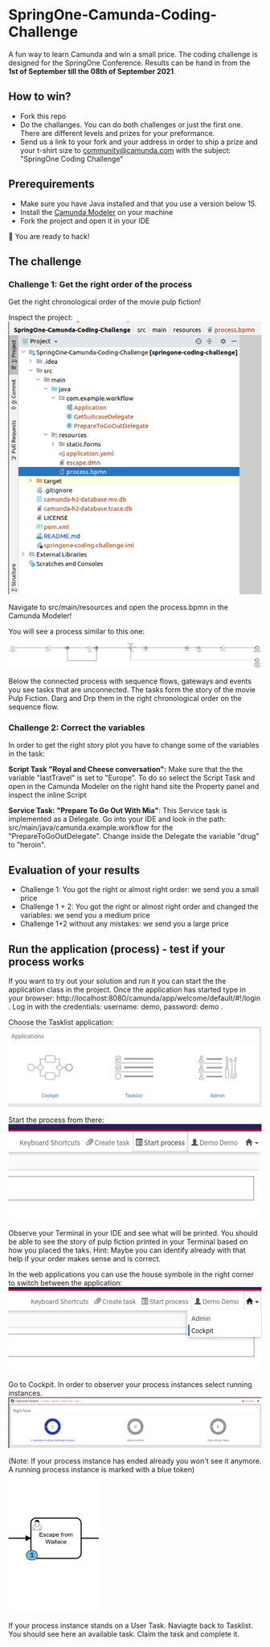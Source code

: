 # SpringOne-Camunda-Coding-Challenge
A fun way to learn Camunda and win a small price. The coding challenge is designed for the SpringOne Conference. Results can be hand in from the **1st of September till the 08th of September 2021**. 

## How to win? 
- Fork this repo
- Do the challanges. You can do both challenges or just the first one. There are different levels and prizes for your preformance.
- Send us a link to your fork and your address in order to ship a prize and your t-shirt size to community@camunda.com with the subject: "SpringOne Coding Challenge"

## Prerequirements 
- Make sure you have Java installed and that you use a version below 15. 
- Install the [Camunda Modeler](https://camunda.com/download/modeler/) on your machine
- Fork the project and open it in your IDE

:tada: You are ready to hack!

## The challenge

### Challenge 1: Get the right order of the process
Get the right chronological order of the movie pulp fiction! 

Inspect the project:  
![project structure](/img/project.png)

Navigate to src/main/resources and open the process.bpmn in the Camunda Modeler! 

You will see a process similar to this one: 

![project structure](/img/process-without-tasks.png)

Below the connected process with sequence flows, gateways and events you see tasks that are unconnected. The tasks form the story of the movie Pulp Fiction. Darg and Drp them in the right chronological order on the sequence flow.

### Challenge 2: Correct the variables

In order to get the right story plot you have to change some of the variables in the task: 

**Script Task "Royal and Cheese conversation":** 
Make sure that the the variable "lastTravel" is set to "Europe". To do so select the Script Task and open in the Camunda Modeler on the right hand site the Property panel and inspect the inline Script

**Service Task: "Prepare To Go Out With Mia"**: 
This Service task is implemented as a Delegate. Go into your IDE and look in the path: src/main/java/camunda.example.workflow for the "PrepareToGoOutDelegate". Change inside the Delegate the variable "drug" to "heroin". 

## Evaluation of your results
- Challenge 1: You got the right or almost right order: we send you a small price
- Challenge 1 + 2: You got the right or almost right order and changed the variables: we send you a medium price
- Challenge 1+2 without any mistakes: we send you a large price

## Run the application (process) - test if your process works
If you want to try out your solution and run it you can start the the application class in the project. Once the application has started type in your browser: http://localhost:8080/camunda/app/welcome/default/#!/login . Log in with the credentials: username: demo, password: demo .

Choose the Tasklist application:  
![project structure](/img/applications.png)

Start the process from there:  
![project structure](/img/startProcess.png)

Observe your Terminal in your IDE and see what will be printed. You should be able to see the story of pulp fiction printed in your Terminal based on how you placed the taks. Hint: Maybe you can identify already with that help if your order makes sense and is correct.

In the web applications you can use the house symbole in the right corner to switch between the application:  
![project structure](/img/house.png)

Go to Cockpit. In order to observer your process instances select running instances.   
![cockpit](/img/cockpit.png)

(Note: If your process instance has ended already you won't see it anymore. A running process instance is marked with a blue token)  
![user task](/img/usertaks.png)

If your process instance stands on a User Task. Naviagte back to Tasklist. You should see here an available task. Claim the task and complete it. 








